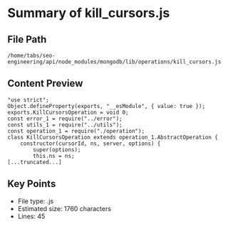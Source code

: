 # Summary of kill_cursors.js
  
## File Path
`/home/tabs/seo-engineering/api/node_modules/mongodb/lib/operations/kill_cursors.js`

## Content Preview
```
"use strict";
Object.defineProperty(exports, "__esModule", { value: true });
exports.KillCursorsOperation = void 0;
const error_1 = require("../error");
const utils_1 = require("../utils");
const operation_1 = require("./operation");
class KillCursorsOperation extends operation_1.AbstractOperation {
    constructor(cursorId, ns, server, options) {
        super(options);
        this.ns = ns;
[...truncated...]
```

## Key Points
- File type: .js
- Estimated size: 1760 characters
- Lines: 45
